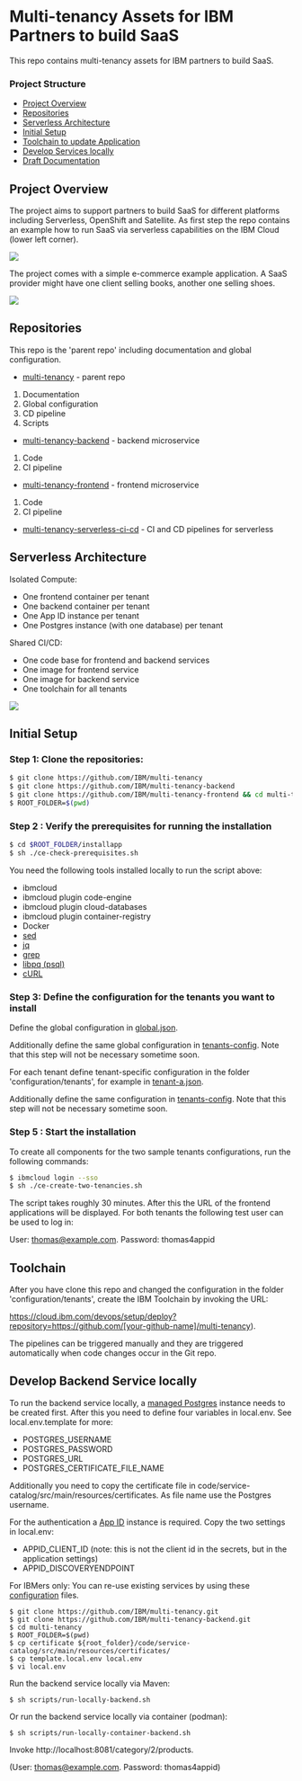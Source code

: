 # Multi-tenancy Assets for IBM Partners to build SaaS

This repo contains multi-tenancy assets for IBM partners to build SaaS.


### Project Structure

* [Project Overview](#project-overview)
* [Repositories](#repositories)
* [Serverless Architecture](#serverless-architecture)
* [Initial Setup](#initial-setup)
* [Toolchain to update Application](#toolchain)
* [Develop Services locally](#develop-backend-service-locally)
* [Draft Documentation](https://ibm.github.io/multi-tenancy/)


## Project Overview

The project aims to support partners to build SaaS for different platforms including Serverless, OpenShift and Satellite. As first step the repo contains an example how to run SaaS via serverless capabilities on the IBM Cloud (lower left corner).

<kbd><img src="documentation/SaaS-Options.png" /></kbd>

The project comes with a simple e-commerce example application. A SaaS provider might have one client selling books, another one selling shoes.

<kbd><img src="documentation/example-app.png" /></kbd>

## Repositories

This repo is the 'parent repo' including documentation and global configuration.

* [multi-tenancy](https://github.com/IBM/multi-tenancy) - parent repo
1) Documentation
2) Global configuration
3) CD pipeline
4) Scripts

* [multi-tenancy-backend](https://github.com/IBM/multi-tenancy-backend) - backend microservice
1) Code
2) CI pipeline

* [multi-tenancy-frontend](https://github.com/IBM/multi-tenancy-frontend) - frontend microservice
1) Code
2) CI pipeline

* [multi-tenancy-serverless-ci-cd](https://github.com/IBM/multi-tenancy-serverless-ci-cd) - CI and CD pipelines for serverless


## Serverless Architecture

Isolated Compute:
* One frontend container per tenant
* One backend container per tenant
* One App ID instance per tenant
* One Postgres instance (with one database) per tenant

Shared CI/CD:
* One code base for frontend and backend services
* One image for frontend service
* One image for backend service
* One toolchain for all tenants

<kbd><img src="documentation/diagrams/multi-tenant-app-architecture.png" /></kbd>


## Initial Setup


### Step 1: Clone the repositories:

```sh
$ git clone https://github.com/IBM/multi-tenancy 
$ git clone https://github.com/IBM/multi-tenancy-backend
$ git clone https://github.com/IBM/multi-tenancy-frontend && cd multi-tenancy
$ ROOT_FOLDER=$(pwd)
```

### Step 2 : Verify the prerequisites for running the installation

```sh
$ cd $ROOT_FOLDER/installapp
$ sh ./ce-check-prerequisites.sh
```
You need the following tools installed locally to run the script above:

* ibmcloud
* ibmcloud plugin code-engine
* ibmcloud plugin cloud-databases
* ibmcloud plugin container-registry
* Docker
* [sed](https://en.wikipedia.org/wiki/Sed)
* [jq](https://lzone.de/cheat-sheet/jq)
* [grep](https://en.wikipedia.org/wiki/Grep)
* [libpq (psql)](https://www.postgresql.org/docs/9.5/libpq.html) 
* [cURL](https://curl.se/)

### Step 3: Define the configuration for the tenants you want to install

Define the global configuration in [global.json](configuration/global.json).

Additionally define the same global configuration in [tenants-config](installapp/tenants-config). Note that this step will not be necessary sometime soon.

For each tenant define tenant-specific configuration in the folder 'configuration/tenants', for example in [tenant-a.json](configuration/tenant-a.json).

Additionally define the same configuration in [tenants-config](installapp/tenants-config). Note that this step will not be necessary sometime soon.

### Step 5 : Start the installation

To create all components for the two sample tenants configurations, run the following commands:

```sh
$ ibmcloud login --sso
$ sh ./ce-create-two-tenancies.sh
```

The script takes roughly 30 minutes. After this the URL of the frontend applications will be displayed. For both tenants the following test user can be used to log in:

User: thomas@example.com. Password: thomas4appid

## Toolchain

After you have clone this repo and changed the configuration in the folder 'configuration/tenants', create the IBM Toolchain by invoking the URL:

https://cloud.ibm.com/devops/setup/deploy?repository=https://github.com/[your-github-name]/multi-tenancy).

The pipelines can be triggered manually and they are triggered automatically when code changes occur in the Git repo.


## Develop Backend Service locally

To run the backend service locally, a [managed Postgres](https://cloud.ibm.com/databases/databases-for-postgresql/create) instance needs to be created first. After this you need to define four variables in local.env. See local.env.template for more:
- POSTGRES_USERNAME
- POSTGRES_PASSWORD
- POSTGRES_URL
- POSTGRES_CERTIFICATE_FILE_NAME

Additionally you need to copy the certificate file in code/service-catalog/src/main/resources/certificates. As file name use the Postgres username.

For the authentication a [App ID](https://www.ibm.com/cloud/app-id) instance is required. Copy the two settings in local.env:
- APPID_CLIENT_ID (note: this is not the client id in the secrets, but in the application settings)
- APPID_DISCOVERYENDPOINT

For IBMers only: You can re-use existing services by using these [configuration](https://github.ibm.com/niklas-heidloff/multi-tenancy-credentials) files.

```
$ git clone https://github.com/IBM/multi-tenancy.git
$ git clone https://github.com/IBM/multi-tenancy-backend.git
$ cd multi-tenancy
$ ROOT_FOLDER=$(pwd)
$ cp certificate ${root_folder}/code/service-catalog/src/main/resources/certificates/
$ cp template.local.env local.env
$ vi local.env
```

Run the backend service locally via Maven:

```
$ sh scripts/run-locally-backend.sh
```

Or run the backend service locally via container (podman):

```
$ sh scripts/run-locally-container-backend.sh
```

Invoke http://localhost:8081/category/2/products.

(User: thomas@example.com. Password: thomas4appid)
